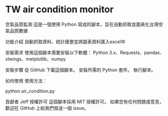 # TW air condition monitor
空氣品質監測
這是一個使用 Python 寫成的腳本，旨在自動抓取並圖表化台灣空氣品質數據

功能介紹 自動抓取資料、統計匯整並將圖表資料匯入excel中

安裝需求 使用這個腳本需要安裝以下軟體： Python 3.x、Requests、pandas、xlwings、metplotlib、numpy

安裝步驟 從 GitHub 下載這個腳本。 安裝所需的 Python 套件。 執行腳本。

如何使用 使用方法：

python air_condition.py

貢獻者 Jeff 授權許可 這個腳本採用 MIT 授權許可。 如果您有任何問題或意見，歡迎在 GitHub 上給我們發送一個 issue。
